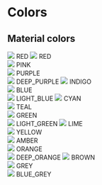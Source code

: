 # Colors

## Material colors

![](https://placehold.it/15/f44336/000000?text=+) RED
![](https://placehold.it/15//000000?text=+) RED        
![](https://placehold.it/15//000000?text=+) PINK       
![](https://placehold.it/15//000000?text=+) PURPLE     
![](https://placehold.it/15//000000?text=+) DEEP_PURPLE
![](https://placehold.it/15//000000?text=+) INDIGO     
![](https://placehold.it/15//000000?text=+) BLUE       
![](https://placehold.it/15//000000?text=+) LIGHT_BLUE 
![](https://placehold.it/15//000000?text=+) CYAN       
![](https://placehold.it/15//000000?text=+) TEAL       
![](https://placehold.it/15//000000?text=+) GREEN      
![](https://placehold.it/15//000000?text=+) LIGHT_GREEN
![](https://placehold.it/15//000000?text=+) LIME       
![](https://placehold.it/15//000000?text=+) YELLOW     
![](https://placehold.it/15//000000?text=+) AMBER      
![](https://placehold.it/15//000000?text=+) ORANGE     
![](https://placehold.it/15//000000?text=+) DEEP_ORANGE
![](https://placehold.it/15//000000?text=+) BROWN      
![](https://placehold.it/15//000000?text=+) GREY       
![](https://placehold.it/15//000000?text=+) BLUE_GREY  
